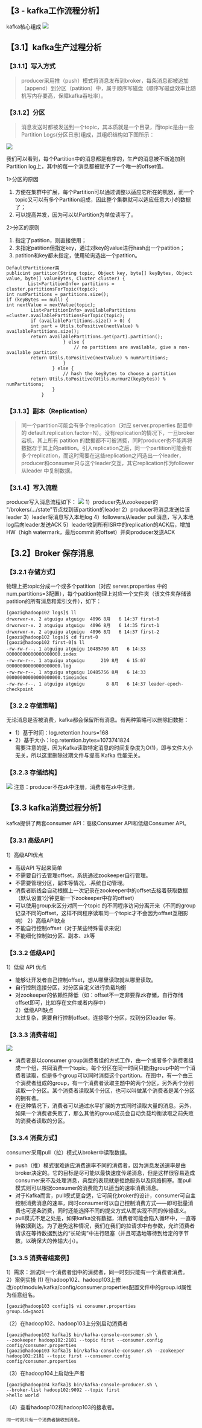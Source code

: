## 【3 - kafka工作流程分析】
kafka核心组成
![](../99-【img】/MQ/06-kafka-zucheng.png)

## 【3.1】kafka生产过程分析
### 【3.1.1】写入方式
>producer采用推（push）模式将消息发布到broker，每条消息都被追加（append）到分区（patition）中，属于顺序写磁盘（顺序写磁盘效率比随机写内存要高，保障kafka吞吐率）。
 
 ### 【3.1.2】分区
>消息发送时都被发送到一个topic，其本质就是一个目录，而topic是由一些Partition Logs(分区日志)组成，其组织结构如下图所示：

![](../99-【img】/MQ/07-kafka-topic.png)

我们可以看到，每个Partition中的消息都是有序的，生产的消息被不断追加到Partition log上，其中的每一个消息都被赋予了一个唯一的offset值。

1>分区的原因
 1. 方便在集群中扩展，每个Partition可以通过调整以适应它所在的机器，而一个topic又可以有多个Partition组成，因此整个集群就可以适应任意大小的数据了；
 2. 可以提高并发，因为可以以Partition为单位读写了。

2>分区的原则
1. 指定了patition，则直接使用；
2. 未指定patition但指定key，通过对key的value进行hash出一个patition；
3. patition和key都未指定，使用轮询选出一个patition。
```
DefaultPartitioner类
publicint partition(String topic, Object key, byte[] keyBytes, Object value, byte[] valueBytes, Cluster cluster) {
        List<PartitionInfo> partitions = cluster.partitionsForTopic(topic);
int numPartitions = partitions.size();
if (keyBytes == null) {
int nextValue = nextValue(topic);
         List<PartitionInfo> availablePartitions =cluster.availablePartitionsForTopic(topic);
         if (availablePartitions.size() > 0) {
         int part = Utils.toPositive(nextValue) % availablePartitions.size();
         return availablePartitions.get(part).partition();
                     } else {
                         // no partitions are available, give a non-available partition
         return Utils.toPositive(nextValue) % numPartitions;
                     }
                 } else {
                     // hash the keyBytes to choose a partition
         return Utils.toPositive(Utils.murmur2(keyBytes)) % numPartitions;
                 }
             }
```
 ### 【3.1.3】副本（Replication）
 >同一个partition可能会有多个replication（对应 server.properties 配置中的 default.replication.factor=N）。没有replication的情况下，一旦broker 
 宕机，其上所有 patition 的数据都不可被消费，同时producer也不能再将数据存于其上的patition。引入replication之后，同一个partition可能会有多个replication，而这时需要在这些replication之间选出一个leader，producer和consumer只与这个leader交互，其它replication作为follower从leader 中复制数据。
 
 ### 【3.1.4】写入流程
 producer写入消息流程如下：
 ![](../99-【img】/MQ/08-kafka-producer.png)
1）producer先从zookeeper的 "/brokers/.../state"节点找到该partition的leader
2）producer将消息发送给该leader
3）leader将消息写入本地log
4）followers从leader pull消息，写入本地log后向leader发送ACK
5）leader收到所有ISR中的replication的ACK后，增加HW（high watermark，最后commit 的offset）并向producer发送ACK

## 【3.2】Broker 保存消息
### 【3.2.1 存储方式】
物理上把topic分成一个或多个patition（对应 server.properties 中的num.partitions=3配置），每个patition物理上对应一个文件夹（该文件夹存储该patition的所有消息和索引文件），如下：
```
[gaozi@hadoop102 logs]$ ll
drwxrwxr-x. 2 atguigu atguigu  4096 8月   6 14:37 first-0
drwxrwxr-x. 2 atguigu atguigu  4096 8月   6 14:35 first-1
drwxrwxr-x. 2 atguigu atguigu  4096 8月   6 14:37 first-2
[gaozi@hadoop102 logs]$ cd first-0
[gaozi@hadoop102 first-0]$ ll
-rw-rw-r--. 1 atguigu atguigu 10485760 8月   6 14:33 00000000000000000000.index
-rw-rw-r--. 1 atguigu atguigu      219 8月   6 15:07 00000000000000000000.log
-rw-rw-r--. 1 atguigu atguigu 10485756 8月   6 14:33 00000000000000000000.timeindex
-rw-rw-r--. 1 atguigu atguigu        8 8月   6 14:37 leader-epoch-checkpoint
```
### 【3.2.2 存储策略】
无论消息是否被消费，kafka都会保留所有消息。有两种策略可以删除旧数据：
- 1）基于时间：log.retention.hours=168      
- 2）基于大小：log.retention.bytes=1073741824       
需要注意的是，因为Kafka读取特定消息的时间复杂度为O(1)，即与文件大小无关，所以这里删除过期文件与提高 Kafka 性能无关。

### 【3.2.3 存储结构】
![](../99-【img】/MQ/09-kafka-zookeeper.png)
注意：producer不在zk中注册，消费者在zk中注册。

## 【3.3 kafka消费过程分析】
kafka提供了两套consumer API：高级Consumer API和低级Consumer API。

### 【3.3.1 高级API】
1）高级API优点            
- 高级API 写起来简单     
- 不需要自行去管理offset，系统通过zookeeper自行管理。       
- 不需要管理分区，副本等情况，.系统自动管理。      
- 消费者断线会自动根据上一次记录在zookeeper中的offset去接着获取数据（默认设置1分钟更新一下zookeeper中存的offset）
- 可以使用group来区分对同一个topic 的不同程序访问分离开来（不同的group记录不同的offset，这样不同程序读取同一个topic才不会因为offset互相影响）
2）高级API缺点       
- 不能自行控制offset（对于某些特殊需求来说）
- 不能细化控制如分区、副本、zk等


### 【3.3.2 低级API】
1）低级 API 优点     
- 能够让开发者自己控制offset，想从哪里读取就从哪里读取。
- 自行控制连接分区，对分区自定义进行负载均衡
- 对zookeeper的依赖性降低（如：offset不一定非要靠zk存储，自行存储offset即可，比如存在文件或者内存中）     
2）低级API缺点       
太过复杂，需要自行控制offset，连接哪个分区，找到分区leader 等。

### 【3.3.3 消费者组】
![](../99-【img】/MQ/10-kafka-consumer.png)
- 消费者是以consumer group消费者组的方式工作，由一个或者多个消费者组成一个组，共同消费一个topic。每个分区在同一时间只能由group中的一个消费者读取，但是多个group可以同时消费这个partition。在图中，有一个由三个消费者组成的group，有一个消费者读取主题中的两个分区，另外两个分别读取一个分区。某个消费者读取某个分区，也可以叫做某个消费者是某个分区的拥有者。
- 在这种情况下，消费者可以通过水平扩展的方式同时读取大量的消息。另外，如果一个消费者失败了，那么其他的group成员会自动负载均衡读取之前失败的消费者读取的分区。

### 【3.3.4 消费方式】
consumer采用pull（拉）模式从broker中读取数据。        
- push（推）模式很难适应消费速率不同的消费者，因为消息发送速率是由broker决定的。它的目标是尽可能以最快速度传递消息，但是这样很容易造成consumer来不及处理消息，典型的表现就是拒绝服务以及网络拥塞。而pull
模式则可以根据consumer的消费能力以适当的速率消费消息。
- 对于Kafka而言，pull模式更合适，它可简化broker的设计，consumer可自主控制消费消息的速率，同时consumer可以自己控制消费方式——即可批量消费也可逐条消费，同时还能选择不同的提交方式从而实现不同的传输语义。
- pull模式不足之处是，如果kafka没有数据，消费者可能会陷入循环中，一直等待数据到达。为了避免这种情况，我们在我们的拉请求中有参数，允许消费者请求在等待数据到达的“长轮询”中进行阻塞（并且可选地等待到给定的字节数，以确保大的传输大小）。

### 【3.3.5 消费者组案例】
1）需求：测试同一个消费者组中的消费者，同一时刻只能有一个消费者消费。     
2）案例实操
(1) 在hadoop102、hadoop103上修改/opt/module/kafka/config/consumer.properties配置文件中的group.id属性为任意组名。
```
[gaozi@hadoop103 config]$ vi consumer.properties
group.id=gaozi
```
（2）在hadoop102、hadoop103上分别启动消费者     
```
[gaozi@hadoop102 kafka]$ bin/kafka-console-consumer.sh \
--zookeeper hadoop102:2181 --topic first --consumer.config config/consumer.properties
[gaozi@hadoop103 kafka]$ bin/kafka-console-consumer.sh --zookeeper hadoop102:2181 --topic first --consumer.config 
config/consumer.properties
```
（3）在hadoop104上启动生产者
```
[gaozi@hadoop104 kafka]$ bin/kafka-console-producer.sh \
--broker-list hadoop102:9092 --topic first
>hello world
```
（4）查看hadoop102和hadoop103的接收者。
```
同一时刻只有一个消费者接收到消息。
```